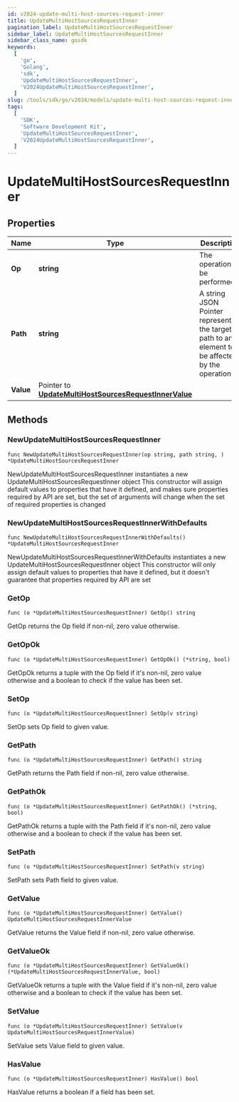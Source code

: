 ```yaml
---
id: v2024-update-multi-host-sources-request-inner
title: UpdateMultiHostSourcesRequestInner
pagination_label: UpdateMultiHostSourcesRequestInner
sidebar_label: UpdateMultiHostSourcesRequestInner
sidebar_class_name: gosdk
keywords:
  [
    'go',
    'Golang',
    'sdk',
    'UpdateMultiHostSourcesRequestInner',
    'V2024UpdateMultiHostSourcesRequestInner',
  ]
slug: /tools/sdk/go/v2024/models/update-multi-host-sources-request-inner
tags:
  [
    'SDK',
    'Software Development Kit',
    'UpdateMultiHostSourcesRequestInner',
    'V2024UpdateMultiHostSourcesRequestInner',
  ]
---
```


# UpdateMultiHostSourcesRequestInner

## Properties

| Name | Type | Description | Notes |
| --- | --- | --- | --- |
| **Op** | **string** | The operation to be performed |
| **Path** | **string** | A string JSON Pointer representing the target path to an element to be affected by the operation |
| **Value** | Pointer to [**UpdateMultiHostSourcesRequestInnerValue**](update-multi-host-sources-request-inner-value) |  | [optional] |

## Methods

### NewUpdateMultiHostSourcesRequestInner

`func NewUpdateMultiHostSourcesRequestInner(op string, path string, ) *UpdateMultiHostSourcesRequestInner`

NewUpdateMultiHostSourcesRequestInner instantiates a new UpdateMultiHostSourcesRequestInner object This constructor will assign default values to properties that have it defined, and makes sure properties required by API are set, but the set of arguments will change when the set of required properties is changed

### NewUpdateMultiHostSourcesRequestInnerWithDefaults

`func NewUpdateMultiHostSourcesRequestInnerWithDefaults() *UpdateMultiHostSourcesRequestInner`

NewUpdateMultiHostSourcesRequestInnerWithDefaults instantiates a new UpdateMultiHostSourcesRequestInner object This constructor will only assign default values to properties that have it defined, but it doesn't guarantee that properties required by API are set

### GetOp

`func (o *UpdateMultiHostSourcesRequestInner) GetOp() string`

GetOp returns the Op field if non-nil, zero value otherwise.

### GetOpOk

`func (o *UpdateMultiHostSourcesRequestInner) GetOpOk() (*string, bool)`

GetOpOk returns a tuple with the Op field if it's non-nil, zero value otherwise and a boolean to check if the value has been set.

### SetOp

`func (o *UpdateMultiHostSourcesRequestInner) SetOp(v string)`

SetOp sets Op field to given value.

### GetPath

`func (o *UpdateMultiHostSourcesRequestInner) GetPath() string`

GetPath returns the Path field if non-nil, zero value otherwise.

### GetPathOk

`func (o *UpdateMultiHostSourcesRequestInner) GetPathOk() (*string, bool)`

GetPathOk returns a tuple with the Path field if it's non-nil, zero value otherwise and a boolean to check if the value has been set.

### SetPath

`func (o *UpdateMultiHostSourcesRequestInner) SetPath(v string)`

SetPath sets Path field to given value.

### GetValue

`func (o *UpdateMultiHostSourcesRequestInner) GetValue() UpdateMultiHostSourcesRequestInnerValue`

GetValue returns the Value field if non-nil, zero value otherwise.

### GetValueOk

`func (o *UpdateMultiHostSourcesRequestInner) GetValueOk() (*UpdateMultiHostSourcesRequestInnerValue, bool)`

GetValueOk returns a tuple with the Value field if it's non-nil, zero value otherwise and a boolean to check if the value has been set.

### SetValue

`func (o *UpdateMultiHostSourcesRequestInner) SetValue(v UpdateMultiHostSourcesRequestInnerValue)`

SetValue sets Value field to given value.

### HasValue

`func (o *UpdateMultiHostSourcesRequestInner) HasValue() bool`

HasValue returns a boolean if a field has been set.
